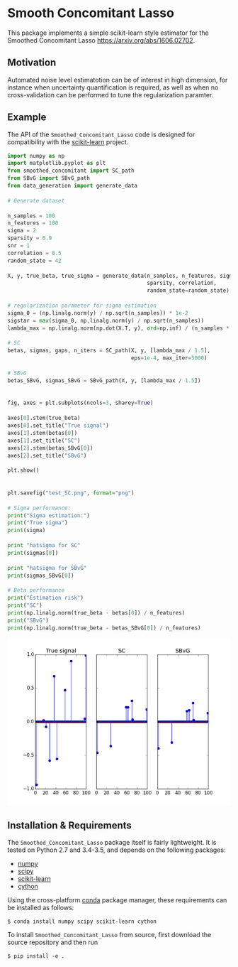 # Smooth Concomitant Lasso


This package implements a simple scikit-learn style estimator for the Smoothed Concomitant Lasso https://arxiv.org/abs/1606.02702.

## Motivation

Automated noise level estimatotion can be of interest in high dimension, for instance when uncertainty quantification is required, as well as when no cross-validation can be performed to tune the regularization paramter.

## Example

The API of the ``Smoothed_Concomitant_Lasso`` code is designed for compatibility with the [scikit-learn](http://scikit-learn.org) project.

```python
import numpy as np
import matplotlib.pyplot as plt
from smoothed_concomitant import SC_path
from SBvG import SBvG_path
from data_generation import generate_data

# Generate dataset

n_samples = 100
n_features = 100
sigma = 2
sparsity = 0.9
snr = 1
correlation = 0.5
random_state = 42

X, y, true_beta, true_sigma = generate_data(n_samples, n_features, sigma, snr,
                                            sparsity, correlation,
                                            random_state=random_state)

# regularization parameter for sigma estimation
sigma_0 = (np.linalg.norm(y) / np.sqrt(n_samples)) * 1e-2
sigstar = max(sigma_0, np.linalg.norm(y) / np.sqrt(n_samples))
lambda_max = np.linalg.norm(np.dot(X.T, y), ord=np.inf) / (n_samples * sigstar)

# SC
betas, sigmas, gaps, n_iters = SC_path(X, y, [lambda_max / 1.5],
                                       eps=1e-4, max_iter=5000)

# SBvG
betas_SBvG, sigmas_SBvG = SBvG_path(X, y, [lambda_max / 1.5])


fig, axes = plt.subplots(ncols=3, sharey=True)

axes[0].stem(true_beta)
axes[0].set_title("True signal")
axes[1].stem(betas[0])
axes[1].set_title("SC")
axes[2].stem(betas_SBvG[0])
axes[2].set_title("SBvG")

plt.show()


plt.savefig("test_SC.png", format="png")

# Sigma performance:
print("Sigma estimation:")
print("True sigma")
print(sigma)

print "hatsigma for SC"
print(sigmas[0])

print "hatsigma for SBvG"
print(sigmas_SBvG[0])

# Beta performance
print("Estimation risk")
print("SC")
print(np.linalg.norm(true_beta - betas[0]) / n_features)
print("SBvG")
print(np.linalg.norm(true_beta - betas_SBvG[0]) / n_features)
```

![Simple Illustration of SC ](test_SC.png)


## Installation & Requirements

The ``Smoothed_Concomitant_Lasso`` package itself is fairly lightweight. It is tested on Python 2.7 and 3.4-3.5, and depends on the following packages:

- [numpy](http://numpy.org)
- [scipy](http://scipy.org)
- [scikit-learn](http://scikit-learn.org)
- [cython](http://cython.org/)

Using the cross-platform [conda](http://conda.pydata.org/miniconda.html)
package manager, these requirements can be installed as follows:

```
$ conda install numpy scipy scikit-learn cython
```

To install ``Smoothed_Concomitant_Lasso`` from source, first download the source repository and then run


```
$ pip install -e .
```
